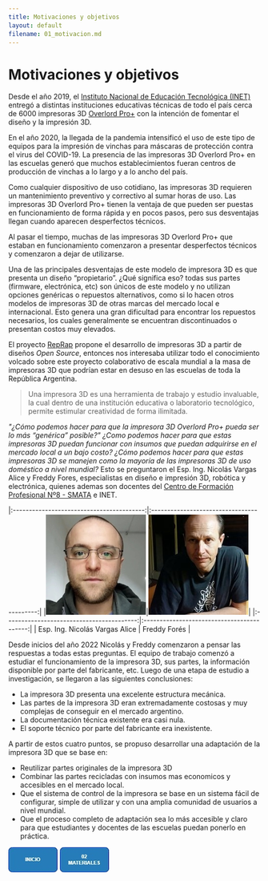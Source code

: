 ```yaml
---
title: Motivaciones y objetivos
layout: default
filename: 01_motivacion.md
--- 
```

# Motivaciones y objetivos
Desde el año 2019, el [Instituto Nacional de Educación Tecnológica (INET)](https://www.inet.edu.ar/) entregó a distintas instituciones educativas técnicas de todo el país cerca de 6000 impresoras 3D [Overlord Pro+](https://www.dfrobot.com/product-1298.html) con la intención de fomentar el diseño y la impresión 3D.

En el año 2020, la llegada de la pandemia intensificó el uso de este tipo de equipos para la impresión de vinchas para máscaras de protección contra el virus del COVID-19. La presencia de las impresoras 3D Overlord Pro+ en las escuelas generó que muchos establecimientos fueran centros de producción de vinchas a lo largo y a lo ancho del país.

Como cualquier dispositivo de uso cotidiano, las impresoras 3D requieren un mantenimiento preventivo y correctivo al sumar horas de uso. Las impresoras 3D Overlord Pro+ tienen la ventaja de que pueden ser puestas en funcionamiento de forma rápida y en pocos pasos, pero sus desventajas llegan cuando aparecen desperfectos técnicos.

Al pasar el tiempo, muchas de las impresoras 3D Overlord Pro+ que estaban en funcionamiento comenzaron a presentar desperfectos técnicos y comenzaron a dejar de utilizarse.

Una de las principales desventajas de este modelo de impresora 3D es que presenta un diseño “propietario”. ¿Qué significa eso? todas sus partes (firmware, electrónica, etc) son únicos de este modelo y no utilizan opciones genéricas o repuestos alternativos, como si lo hacen otros modelos de impresoras 3D de otras marcas del mercado local e internacional. Esto genera una gran dificultad para encontrar los repuestos necesarios, los cuales generalmente se encuentran discontinuados o presentan costos muy elevados.

El proyecto [RepRap](https://reprap.org/wiki/RepRap) propone el desarrollo de impresoras 3D a partir de diseños _Open Source_, entonces nos interesaba utilizar todo el conocimiento volcado sobre este proyecto colaborativo de escala mundial a la masa de impresoras 3D que podrían estar en desuso en las escuelas de toda la República Argentina.

>Una impresora 3D es una herramienta de trabajo y estudio invaluable, la cual dentro de una institución educativa o laboratorio tecnológico, permite estimular creatividad de forma ilimitada.

_"¿Cómo podemos hacer para que la impresora 3D Overlord Pro+ pueda ser lo más “genérica” posible?"_ _¿Como podemos hacer para que estas impresoras 3D puedan funcionar con insumos que puedan adquirirse en el mercado local a un bajo costo?_ _¿Cómo podemos hacer para que estas impresoras 3D se manejen como la mayoría de las impresoras 3D de uso doméstico a nivel mundial?_ Esto se preguntaron el Esp. Ing. Nicolás Vargas Alice y Freddy Fores, especialistas en diseño e impresión 3D, robótica y electrónica, quienes ademas son docentes del [Centro de Formación Profesional Nº8 - SMATA](https://centro8smata.org.ar/) e INET.

|:-----------------------------------------:|:------------------------------------------:|
|![foto Nicolás](./assets/img/foto_nico.jpg)|![foto Freddy](./assets/img/foto_freddy.jpg)|
|:-----------------------------------------:|:------------------------------------------:|
|      Esp. Ing. Nicolás Vargas Alice       |                     Freddy Forés           |


Desde inicios del año 2022 Nicolás y Freddy comenzaron a pensar las respuestas a todas estas preguntas. El equipo de trabajo comenzó a estudiar el funcionamiento de la impresora 3D, sus partes, la información disponible por parte del fabricante, etc. Luego de una etapa de estudio a investigación, se llegaron a las siguientes conclusiones:

* La impresora 3D presenta una excelente estructura mecánica.
* Las partes de la impresora 3D eran extremadamente costosas y muy complejas de conseguir en el mercado argentino.
* La documentación técnica existente era casi nula.
* El soporte técnico por parte del fabricante era inexistente.


A partir de estos cuatro puntos, se propuso desarrollar una adaptación de la impresora 3D que se base en: 
* Reutilizar partes originales de la impresora 3D
* Combinar las partes recicladas con insumos mas economicos y accesibles en el mercado local.
* Que el sistema de control de la impresora se base en un sistema fácil de configurar, simple de utilizar y con una amplia comunidad de usuarios a nivel mundial.
* Que el proceso completo de adaptación sea lo más accesible y claro para que estudiantes y docentes de las escuelas puedan ponerlo en práctica.

[![Inicio](./assets/img/boton_inicio.jpg)](./index.html) [![Materiales necesarios](./assets/img/boton2.jpg)](02_materiales.html)